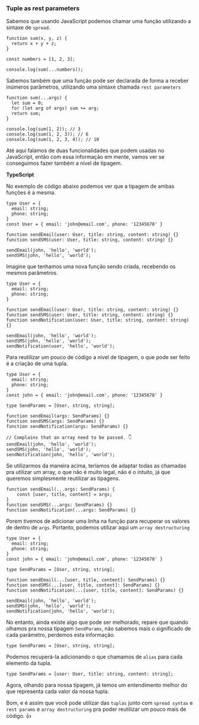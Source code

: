 ### Tuple as rest parameters

Sabemos que usando JavaScript podemos chamar uma função utilizando a sintaxe de `spread`.

```tsx
function sum(x, y, z) {
  return x + y + z;
}

const numbers = [1, 2, 3];

console.log(sum(...numbers));
```

Sabemos também que uma função pode ser declarada de forma a receber inúmeros parâmetros, utilizando uma sintaxe chamada `rest parameters`

```tsx
function sum(...args) {
  let sum = 0;
  for (let arg of args) sum += arg;
  return sum;
}

console.log(sum(1, 2)); // 3
console.log(sum(1, 2, 3)); // 6
console.log(sum(1, 2, 3, 4)); // 10
```

Até aqui falamos de duas funcionalidades que podem usadas no JavaScript, então com essa informação em mente, vamos ver se conseguimos fazer também a nível de tipagem.

**TypeScript**

No exemplo de código abaixo podemos ver que a tipagem de ambas funções é a mesma.

```tsx
type User = { 
  email: string;
  phone: string; 
}
const User = { email: 'john@email.com', phone: '12345678' }

function sendEmail(user: User, title: string, content: string) {}
function sendSMS(user: User, title: string, content: string) {}

sendEmail(john, 'hello', 'world');
sendSMS(john, 'hello', 'world');
```

Imagine que tenhamos uma nova função sendo criada, recebendo os mesmos parâmetros.

```tsx
type User = {
  email: string;
  phone: string;
}

function sendEmail(user: User, title: string, content: string) {}
function sendSMS(user: User, title: string, content: string) {}
function sendNotification(user: User, title: string, content: string) {}

sendEmail(john, 'hello', 'world');
sendSMS(john, 'hello', 'world');
sendNotification(user, 'hello', 'world');
```

Para reutilizar um pouco de código a nível de tipagem, o que pode ser feito é a criação de uma tupla.

```tsx
type User = { 
  email: string;
  phone: string; 
}
const john = { email: 'john@email.com', phone: '12345678' }

type SendParams = [User, string, string];

function sendEmail(args: SendParams) {}
function sendSMS(args: SendParams) {}
function sendNotification(args: SendParams) {}

// Complains that an array need to be passed. 👇
sendEmail(john, 'hello', 'world'); 
sendSMS(john, 'hello', 'world');
sendNotification(john, 'hello', 'world');
```

Se utilizarmos da maneira acima, teríamos de adaptar todas as chamadas pra utilizar um array, o que não é muito legal, não é o intuito, já que queremos simplesmente reutilizar as tipagens.

```tsx
function sendEmail(...args: SendParams) {
	const [user, title, content] = args;
}
function sendSMS(...args: SendParams) {}
function sendNotification(...args: SendParams) {}
```

Porem tivemos de adicionar uma linha na função para recuperar os valores de dentro de `args`.
Portanto, podemos utilizar aqui um `array destructuring`

```tsx
type User = { 
  email: string;
  phone: string; 
}
const john = { email: 'john@email.com', phone: '12345678' }

type SendParams = [User, string, string];

function sendEmail(...[user, title, content]: SendParams) {}
function sendSMS(...[user, title, content]: SendParams) {}
function sendNotification(...[user, title, content]: SendParams) {}

sendEmail(john, 'hello', 'world'); 
sendSMS(john, 'hello', 'world');
sendNotification(john, 'hello', 'world');
```

No entanto, ainda existe algo que pode ser melhorado, repare que quando olhamos pra nossa tipagem `SendParams`, não sabemos mais o significado de cada parâmetro, perdemos esta informação.

```tsx
type SendParams = [User, string, string];
```

Podemos recuperá-la adicionando o que chamamos de `alias` para cada elemento da tupla.

```tsx
type SendParams = [user: User, title: string, content: string];
```

Agora, olhando para nossa tipagem, já temos um entendimento melhor do que representa cada valor da nossa tupla.

Bom, e é assim que você pode utilizar das `tuplas` junto com `spread syntax` e `rest params` e `array destructuring` pra poder reutilizar um pouco mais de código. 👍